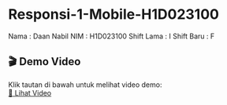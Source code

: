 # Responsi-1-Mobile-H1D023100
Nama : Daan Nabil
NIM : H1D023100
Shift Lama : I
Shift Baru : F

## 🎬 Demo Video

Klik tautan di bawah untuk melihat video demo:  
[🎥 Lihat Video](https://github.com/Nabeel211/Responsi-1-Mobile-H1D023100/blob/main/app/demo/responsi.mp4)